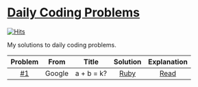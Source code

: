 # [Daily Coding Problems](https://www.dailycodingproblem.com)

[![Hits](https://hits.seeyoufarm.com/api/count/incr/badge.svg?url=https%3A%2F%2Fgithub.com%2Fmuicode%2FDCP)](https://hits.seeyoufarm.com)

My solutions to daily coding problems.

|Problem|From|Title|Solution|Explanation|
|:-:|---|---|:-:|:-:|
| [#1](./problem1) | Google | a + b = k? | [Ruby](./problem1/dcp1.rb) | [Read][DCP1] |
<!--
| [#2](./problem2) | Uber | Array Transformation | [Ruby](./problem2/dcp2.rb) | [Read](https://www.jioneeu.com/en-dcp-2) |
| [#3](./problem3) | Google | De/Serialization | [Ruby](./problem3/dcp3.rb) | [Read](https://www.jioneeu.com/en-dcp-3) |
| [#4](./problem4) | Stripe | First Missing Positive Number | [Ruby](./problem4/dcp4.rb) | [Read](https://www.jioneeu.com/en-dcp-4) |
| [#5](./problem5) | Jane Street | car and cdr | [Ruby](./problem5/dcp5.rb) | [Read](https://www.jioneeu.com/en-dcp-5) |
| [#6](./problem6) | Google | XOR Linked List | [Ruby](./problem6/dcp6.rb) | [Read](https://www.jioneeu.com/en-dcp-6) |
| [#7](./problem7) | Facebook | Number of Decodes | [Ruby](./problem7/dcp7.rb) | [Read](https://www.jioneeu.com/en-dcp-7) |
| [#8](./problem8) | Google | Unival Tree | [Ruby](./problem8/dcp8.rb) | [Read](https://www.jioneeu.com/en-dcp-8) |
| [#9](./problem9) | AirBnB | Unival Tree | [Ruby](./problem9/dcp9.rb) | [Read](https://www.jioneeu.com/en-dcp-9) |
| [#10](./problem10) | Apple | Job Scheduler | [Ruby](./problem10/dcp10.rb), [C](./problem10/dcp10.c) | [Read](https://www.jioneeu.com/en-dcp-10) |
| [#11](./problem11) | Twitter | Autocomplete System | [Ruby](./problem11/dcp11.rb), [C++](./problem11/dcp11.cpp) | [Read](https://www.jioneeu.com/en-dcp-11) |
-->

[DCP1]: https://www.jioneeu.com/#/DCP/eng-dcp-1/
